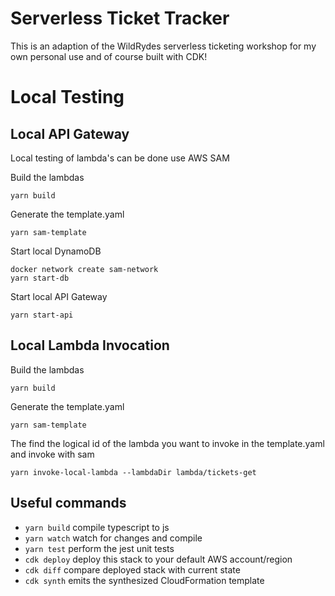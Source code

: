 # Serverless Ticket Tracker

This is an adaption of the WildRydes serverless ticketing workshop for my own personal use and of course built with CDK!

# Local Testing

## Local API Gateway
Local testing of lambda's can be done use AWS SAM

Build the lambdas

```
yarn build
```

Generate the template.yaml

```
yarn sam-template
```

Start local DynamoDB
```
docker network create sam-network
yarn start-db
```

Start local API Gateway

```
yarn start-api
```

## Local Lambda Invocation
Build the lambdas

```
yarn build
```

Generate the template.yaml

```
yarn sam-template
```

The find the logical id of the lambda you want to invoke in the template.yaml and invoke with sam

```
yarn invoke-local-lambda --lambdaDir lambda/tickets-get
```

## Useful commands

 * `yarn build`   compile typescript to js
 * `yarn watch`   watch for changes and compile
 * `yarn test`    perform the jest unit tests
 * `cdk deploy`      deploy this stack to your default AWS account/region
 * `cdk diff`        compare deployed stack with current state
 * `cdk synth`       emits the synthesized CloudFormation template
